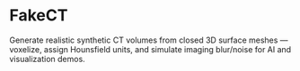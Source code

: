 # FakeCT
Generate realistic synthetic CT volumes from closed 3D surface meshes — voxelize, assign Hounsfield units, and simulate imaging blur/noise for AI and visualization demos.
